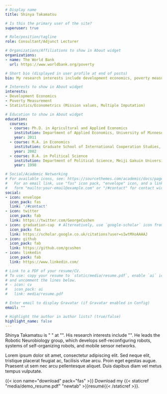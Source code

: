 ```yaml
---
# Display name
title: Shinya Takamatsu

# Is this the primary user of the site?
superuser: true

# Role/position/tagline
role: Consultant/Adjunct Lecturer

# Organizations/Affiliations to show in About widget
organizations:
- name: The World Bank
  url: https://www.worldbank.org/poverty

# Short bio (displayed in user profile at end of posts)
bio: My research interests include development economics, poverty measurement and statistics.

# Interests to show in About widget
interests:
- Development Economics
- Poverty Measurement
- Statistics/Econometrics (Mission values, Multiple Imputation)

# Education to show in About widget
education:
  courses:
  - course: Ph.D. in Agricultural and Applied Economics
    institution: Department of Applied Economics, University of Minnesota, USA
    year: 2011
  - course: M.A. in Economics
    institution: Graduate School of International Cooperation Studies, Kobe University, Japan
    year: 2002
  - course: B.A. in Political Science
    institution: Department of Political Science, Meiji Gakuin University, Japan
    year: 1998

# Social/Academic Networking
# For available icons, see: https://sourcethemes.com/academic/docs/page-builder/#icons
#   For an email link, use "fas" icon pack, "envelope" icon, and a link in the
#   form "mailto:your-email@example.com" or "/#contact" for contact widget.
social:
- icon: envelope
  icon_pack: fas
  link: '/#contact'
- icon: twitter
  icon_pack: fab
  link: https://twitter.com/GeorgeCushen
- icon: graduation-cap  # Alternatively, use `google-scholar` icon from `ai` icon pack
  icon_pack: fas
  link: https://scholar.google.co.uk/citations?user=sIwtMXoAAAAJ
- icon: github
  icon_pack: fab
  link: https://github.com/gcushen
- icon: linkedin
  icon_pack: fab
  link: https://www.linkedin.com/

# Link to a PDF of your resume/CV.
# To use: copy your resume to `static/media/resume.pdf`, enable `ai` icons in `params.toml`, 
# and uncomment the lines below.
# - icon: cv
#   icon_pack: ai
#   link: media/resume.pdf

# Enter email to display Gravatar (if Gravatar enabled in Config)
email: ""

# Highlight the author in author lists? (true/false)
highlight_name: false
---
```


Shinya Takamatsu is "  " at "". His research interests include "". He leads the Robotic Neurobiology group, which develops self-reconfiguring robots, systems of self-organizing robots, and mobile sensor networks.

Lorem ipsum dolor sit amet, consectetur adipiscing elit. Sed neque elit, tristique placerat feugiat ac, facilisis vitae arcu. Proin eget egestas augue. Praesent ut sem nec arcu pellentesque aliquet. Duis dapibus diam vel metus tempus vulputate.

{{< icon name="download" pack="fas" >}} Download my {{< staticref "media/demo_resume.pdf" "newtab" >}}resumé{{< /staticref >}}.
